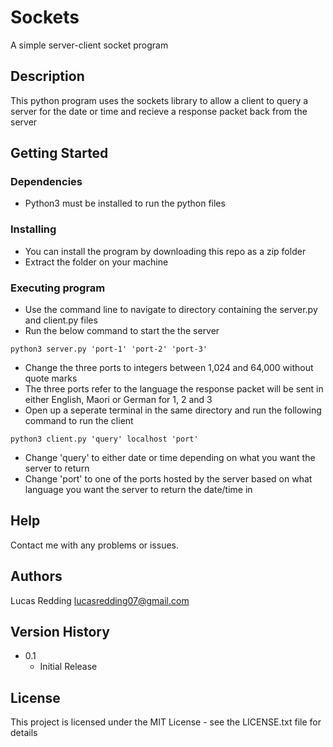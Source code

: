 # Sockets

A simple server-client socket program

## Description

This python program uses the sockets library to allow a client to query a 
server for the date or time and recieve a response packet back from the server

## Getting Started

### Dependencies

* Python3 must be installed to run the python files

### Installing

* You can install the program by downloading this repo as a zip folder
* Extract the folder on your machine

### Executing program

* Use the command line to navigate to directory containing the server.py and client.py files
* Run the below command to start the the server
```
python3 server.py 'port-1' 'port-2' 'port-3'
```
* Change the three ports to integers between 1,024 and 64,000 without quote marks
* The three ports refer to the language the response packet will be sent in either English, Maori or German for 1, 2 and 3
* Open up a seperate terminal in the same directory and run the following command to run the client
```
python3 client.py 'query' localhost 'port'
```
* Change 'query' to either date or time depending on what you want the server to return
* Change 'port' to one of the ports hosted by the server based on what language you want the server to return the date/time in

## Help

Contact me with any problems or issues.

## Authors

Lucas Redding
[lucasredding07@gmail.com](lucasredding07@gmail.com)

## Version History

* 0.1
    * Initial Release

## License

This project is licensed under the MIT License - see the LICENSE.txt file for details
